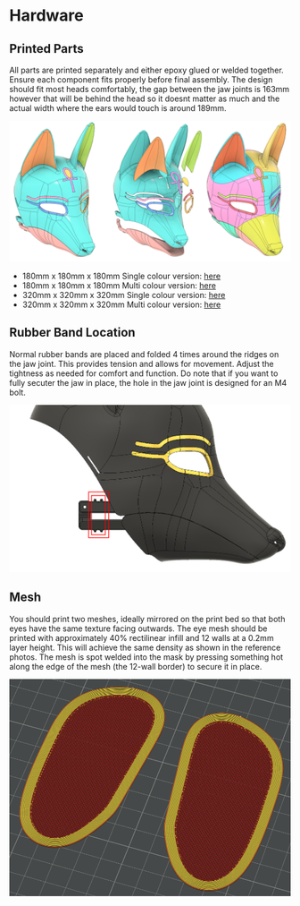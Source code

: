 # Hardware

## Printed Parts
All parts are printed separately and either epoxy glued or welded together. Ensure each component fits properly before final assembly. The design should fit most heads comfortably, the gap between the jaw joints is 163mm however that will be behind the head so it doesnt matter as much and the actual width where the ears would touch is around 189mm.

![All Parts](../.assets/Anubis%20Head%20Exploded%20View.png)

- 180mm x 180mm x 180mm Single colour version: [here](/Hardware/180x180x180mm%20Single%20Colour/)
- 180mm x 180mm x 180mm Multi colour version: [here](/Hardware/180x180x180mm%20Multi%20Colour/)
- 320mm x 320mm x 320mm Single colour version: [here](/Hardware/320x320x320mm%20Single%20Colour/)
- 320mm x 320mm x 320mm Multi colour version: [here](/Hardware/320x320x320mm%20Multi%20Colour/)

## Rubber Band Location
Normal rubber bands are placed and folded 4 times around the ridges on the jaw joint. This provides tension and allows for movement. Adjust the tightness as needed for comfort and function. Do note that if you want to fully secuter the jaw in place, the hole in the jaw joint is designed for an M4 bolt.

![Rubber Band Location](../.assets/Anubis%20Head%20Rubber%20Band.png)

## Mesh
You should print two meshes, ideally mirrored on the print bed so that both eyes have the same texture facing outwards.   The eye mesh should be printed with approximately 40% rectilinear infill and 12 walls at a 0.2mm layer height. This will achieve the same density as shown in the reference photos. The mesh is spot welded into the mask by pressing something hot along the edge of the mesh (the 12-wall border) to secure it in place.

![Eye Mesh Ideal Print Settings](../.assets/Anubis%20Eye%20Mesh%20Print%20Gcode.png)
